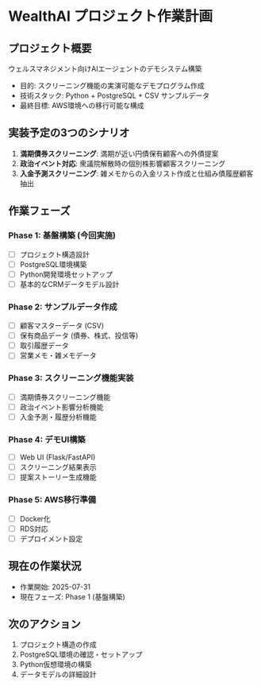 # WealthAI プロジェクト作業計画

## プロジェクト概要
ウェルスマネジメント向けAIエージェントのデモシステム構築
- 目的: スクリーニング機能の実演可能なデモプログラム作成
- 技術スタック: Python + PostgreSQL + CSV サンプルデータ
- 最終目標: AWS環境への移行可能な構成

## 実装予定の3つのシナリオ
1. **満期債券スクリーニング**: 満期が近い円債保有顧客への外債提案
2. **政治イベント対応**: 衆議院解散時の個別株影響顧客スクリーニング
3. **入金予測スクリーニング**: 雑メモからの入金リスト作成と仕組み債履歴顧客抽出

## 作業フェーズ

### Phase 1: 基盤構築 (今回実施)
- [ ] プロジェクト構造設計
- [ ] PostgreSQL環境構築
- [ ] Python開発環境セットアップ
- [ ] 基本的なCRMデータモデル設計

### Phase 2: サンプルデータ作成
- [ ] 顧客マスターデータ (CSV)
- [ ] 保有商品データ (債券、株式、投信等)
- [ ] 取引履歴データ
- [ ] 営業メモ・雑メモデータ

### Phase 3: スクリーニング機能実装
- [ ] 満期債券スクリーニング機能
- [ ] 政治イベント影響分析機能
- [ ] 入金予測・履歴分析機能

### Phase 4: デモUI構築
- [ ] Web UI (Flask/FastAPI)
- [ ] スクリーニング結果表示
- [ ] 提案ストーリー生成機能

### Phase 5: AWS移行準備
- [ ] Docker化
- [ ] RDS対応
- [ ] デプロイメント設定

## 現在の作業状況
- 作業開始: 2025-07-31
- 現在フェーズ: Phase 1 (基盤構築)

## 次のアクション
1. プロジェクト構造の作成
2. PostgreSQL環境の確認・セットアップ
3. Python仮想環境の構築
4. データモデルの詳細設計

